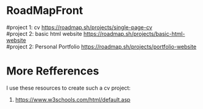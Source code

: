 # RoadMapFront
#project 1: cv
https://roadmap.sh/projects/single-page-cv 
<br />
#project 2: basic html website
https://roadmap.sh/projects/basic-html-website
<br />
#project 2: Personal Portfolio
https://roadmap.sh/projects/portfolio-website
# More Refferences
I use these resources to create such a cv project:
1)	https://www.w3schools.com/html/default.asp
